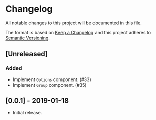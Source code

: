 # Changelog
All notable changes to this project will be documented in this file.

The format is based on [Keep a Changelog](http://keepachangelog.com/en/1.0.0/)
and this project adheres to [Semantic Versioning](http://semver.org/spec/v2.0.0.html).

## [Unreleased]
### Added
- Implement `Options` component. (#33)
- Implement `Group` component. (#35)

## [0.0.1] - 2019-01-18
- Initial release.
